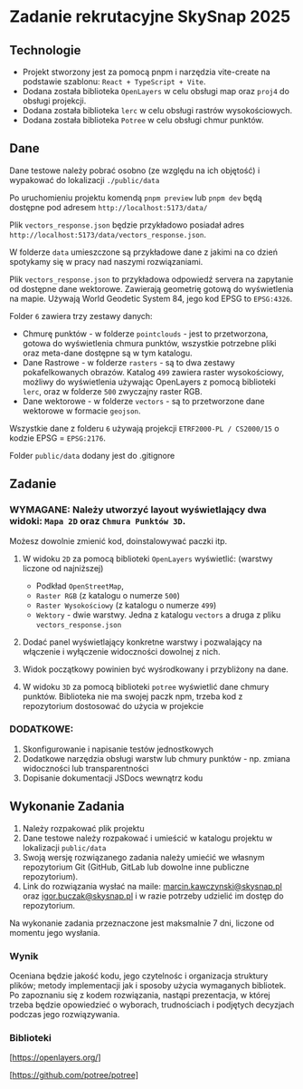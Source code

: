 # Zadanie rekrutacyjne SkySnap 2025

## Technologie
- Projekt stworzony jest za pomocą pnpm i narzędzia vite-create na podstawie szablonu: `React + TypeScript + Vite`.
- Dodana została biblioteka `OpenLayers` w celu obsługi map oraz `proj4` do obsługi projekcji.
- Dodana została biblioteka `lerc` w celu obsługi rastrów wysokościowych.
- Dodana została biblioteka `Potree` w celu obsługi chmur punktów.

## Dane

Dane testowe należy pobrać osobno (ze względu na ich objętość) i wypakować do lokalizacji `./public/data`

Po uruchomieniu projektu komendą `pnpm preview` lub `pnpm dev` będą dostępne pod adresem `http://localhost:5173/data/` 

Plik `vectors_response.json` będzie przykładowo posiadał adres `http://localhost:5173/data/vectors_response.json`.

W folderze `data` umieszczone są przykładowe dane z jakimi na co dzień spotykamy się w pracy nad naszymi rozwiązaniami.

Plik `vectors_response.json` to przykładowa odpowiedź servera na zapytanie od dostępne dane wektorowe. Zawierają geometrię gotową do wyświetlenia na mapie. Używają World Geodetic System 84, jego kod EPSG to `EPSG:4326`.

Folder `6` zawiera trzy zestawy danych:
- Chmurę punktów - w folderze `pointclouds` - jest to przetworzona, gotowa do wyświetlenia chmura punktów, wszystkie potrzebne pliki oraz meta-dane dostępne są w tym katalogu.
- Dane Rastrowe - w folderze `rasters` - są to dwa zestawy pokafelkowanych obrazów. Katalog `499` zawiera raster wysokościowy, możliwy do wyświetlenia używając OpenLayers z pomocą biblioteki `lerc`, oraz w folderze `500` zwyczajny raster RGB.
- Dane wektorowe - w folderze `vectors` - są to przetworzone dane wektorowe w formacie `geojson`.

Wszystkie dane z folderu `6` używają projekcji `ETRF2000-PL / CS2000/15` o kodzie EPSG = `EPSG:2176`.

Folder `public/data` dodany jest do .gitignore

## Zadanie

### WYMAGANE: Należy utworzyć layout wyświetlający dwa widoki: `Mapa 2D` oraz `Chmura Punktów 3D`.

Możesz dowolnie zmienić kod, doinstalowywać paczki itp. 

1. W widoku `2D` za pomocą biblioteki `OpenLayers` wyświetlić: (warstwy liczone od najniższej)
    - Podkład `OpenStreetMap`,
    - `Raster RGB` (z katalogu o numerze `500`)
    - `Raster Wysokościowy` (z katalogu o numerze `499`)
    - `Wektory` - dwie warstwy. Jedna z katalogu `vectors` a druga z pliku `vectors_response.json`

2. Dodać panel wyświetlający konkretne warstwy i pozwalający na włączenie i wyłączenie widoczności dowolnej z nich.

3. Widok początkowy powinien być wyśrodkowany i przybliżony na dane.

4. W widoku `3D` za pomocą biblioteki `potree` wyświetlić dane chmury punktów. Biblioteka nie ma swojej paczk npm,
trzeba kod z repozytorium dostosować do użycia w projekcie

### DODATKOWE:

1. Skonfigurowanie i napisanie testów jednostkowych
2. Dodatkowe narzędzia obsługi warstw lub chmury punktów - np. zmiana widoczności lub transparentności
3. Dopisanie dokumentacji JSDocs wewnątrz kodu

## Wykonanie Zadania

1. Należy rozpakować plik projektu
2. Dane testowe należy rozpakować i umieścić w katalogu projektu w lokalizacji `public/data`
3. Swoją wersję rozwiązanego zadania należy umiećić we własnym repozytorium Git (GitHub, GitLab lub dowolne inne publiczne repozytorium).
4. Link do rozwiązania wysłać na maile: marcin.kawczynski@skysnap.pl oraz igor.buczak@skysnap.pl i w razie potrzeby udzielić im dostęp do repozytorium.

Na wykonanie zadania przeznaczone jest maksmalnie 7 dni, liczone od momentu jego wysłania.

### Wynik

Oceniana będzie jakość kodu, jego czytelnośc i organizacja struktury plików; metody implementacji jak i sposoby użycia wymaganych bibliotek.
Po zapoznaniu się z kodem rozwiązania, nastąpi prezentacja, w której trzeba będzie opowiedzieć o wyborach, trudnościach i podjętych decyzjach podczas jego rozwiązywania.

### Biblioteki

[https://openlayers.org/]

[https://github.com/potree/potree]
